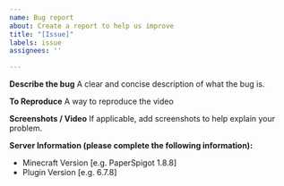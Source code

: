 ```yaml
---
name: Bug report
about: Create a report to help us improve
title: "[Issue]"
labels: issue
assignees: ''

---
```


**Describe the bug**
A clear and concise description of what the bug is.

**To Reproduce**
A way to reproduce the video

**Screenshots / Video**
If applicable, add screenshots to help explain your problem.

**Server Information (please complete the following information):**
 - Minecraft Version [e.g. PaperSpigot 1.8.8]
- Plugin Version [e.g. 6.7.8]
